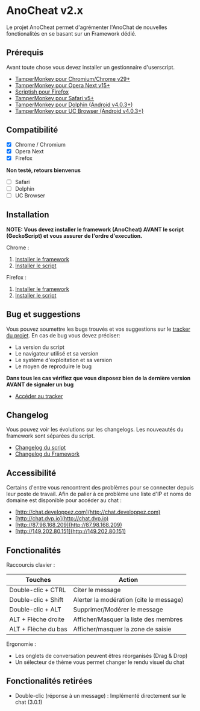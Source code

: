 # AnoCheat v2.x
Le projet AnoCheat permet d'agrémenter l'AnoChat de nouvelles fonctionalités en se basant sur un Framework dédié.

## Prérequis
Avant toute chose vous devez installer un gestionnaire d'userscript.

- [TamperMonkey pour Chromium/Chrome v29+](https://chrome.google.com/webstore/detail/tampermonkey/dhdgffkkebhmkfjojejmpbldmpobfkfo?hl=en)
- [TamperMonkey pour Opera Next v15+](https://addons.opera.com/en/extensions/details/tampermonkey-beta/?display=en)
- [Scriptish pour Firefox](https://addons.mozilla.org/en-US/firefox/addon/scriptish/)
- [TamperMonkey pour Safari v5+](https://safari.tampermonkey.net/tampermonkey.safariextz)
- [TamperMonkey pour Dolphin (Android v4.0.3+)](https://play.google.com/store/apps/details?id=net.tampermonkey.dolphin)
- [TamperMonkey pour UC Browser (Android v4.0.3+)](https://play.google.com/store/apps/details?id=net.tampermonkey.uc)

## Compatibilité
- [x] Chrome / Chromium
- [x] Opera Next
- [x] Firefox

**Non testé, retours bienvenus**
- [ ] Safari
- [ ] Dolphin
- [ ] UC Browser

## Installation
**NOTE: Vous devez installer le framework (AnoCheat) AVANT le script (GeckoScript) et vous assurer de l'ordre d'execution.**

Chrome :

1. [Installer le framework](https://github.com/dvp-io/AnoCheat/raw/master/AnoCheat.user.js)
2. [Installer le script](https://github.com/dvp-io/AnoCheat/raw/master/GeckoScript.user.js)

Firefox :

1. [Installer le framework](https://github.com/dvp-io/AnoCheat/raw/master/AnoCheat-FF.user.js)
2. [Installer le script](https://github.com/dvp-io/AnoCheat/raw/master/GeckoScript-FF.user.js)

## Bug et suggestions
Vous pouvez soumettre les bugs trouvés et vos suggestions sur le [tracker du projet](https://github.com/dvp-io/AnoCheat/issues).
En cas de bug vous devez préciser:
- La version du script
- Le navigateur utilisé et sa version
- Le système d'exploitation et sa version
- Le moyen de reproduire le bug

**Dans tous les cas vérifiez que vous disposez bien de la dernière version AVANT de signaler un bug**

- [Accéder au tracker](https://github.com/dvp-io/AnoCheat/issues)

## Changelog
Vous pouvez voir les évolutions sur les changelogs. Les nouveautés du framework sont séparées du script.
- [Changelog du script](./GeckoScript-changelog.md)
- [Changelog du Framework](./AnoCheat-changelog.md)

## Accessibilité
Certains d'entre vous rencontrent des problèmes pour se connecter depuis leur poste de travail. Afin de palier à ce problème une liste d'IP et noms de domaine est disponible pour accéder au chat :
- [http://chat.developpez.com](http://chat.developpez.com)
- [http://chat.dvp.io](http://chat.dvp.io)
- [http://87.98.168.209](http://87.98.168.209)
- [http://149.202.80.151](http://149.202.80.151)

## Fonctionalités

Raccourcis clavier :

Touches | Action 
--------|-------
Double-clic + CTRL | Citer le message
Double-clic + Shift | Alerter la modération (cite le message)
Double-clic + ALT | Supprimer/Modérer le message
ALT + Flèche droite | Afficher/Masquer la liste des membres
ALT + Flèche du bas | Afficher/masquer la zone de saisie

Ergonomie :
- Les onglets de conversation peuvent êtres réorganisés (Drag & Drop)
- Un sélecteur de thème vous permet changer le rendu visuel du chat

## Fonctionalités retirées

- Double-clic (réponse à un message) : Implémenté directement sur le chat (3.0.1)